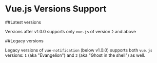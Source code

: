 # Vue.js Versions Support

##Latest versions

Versions after v1.0.0 supports only `vue.js` of version `2` and above

##Legacy versions

Legacy versions of `vue-notification` (below v1.0.0) supports both `vue.js` versions: `1` \(aka "Evangelion"\) and `2` \(aka "Ghost in the shell"\) as well.

